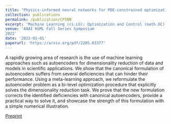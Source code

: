 ```yaml
---
title: "Physics-informed neural networks for PDE-constrained optimization and control"
collection: publications
permalink: /publication/CPINN
excerpt: 'Machine Learning (cs.LG); Optimization and Control (math.OC)'
venue: 'AAAI KGML Fall Series Symposium
2022'
date: '2022-01-01'
paperurl: 'https://arxiv.org/pdf/2205.03377'
---
```

A rapidly growing area of research is the use of machine learning approaches such as autoencoders for dimensionality reduction of data and models in scientific applications. We show that the canonical formulation of autoencoders suffers from several deficiencies that can hinder their performance. Using a meta-learning approach, we reformulate the autoencoder problem as a bi-level optimization procedure that explicitly solves the dimensionality reduction task. We prove that the new formulation corrects the identified deficiencies with canonical autoencoders, provide a practical way to solve it, and showcase the strength of this formulation with a simple numerical illustration.

[Preprint](https://arxiv.org/pdf/2205.03377)
